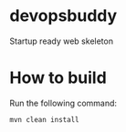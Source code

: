 # devopsbuddy
Startup ready web skeleton

# How to build
Run the following command:
```
mvn clean install
